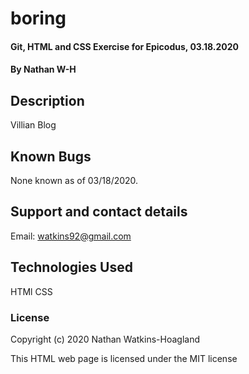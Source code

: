 # boring

#### Git, HTML and CSS Exercise for Epicodus, 03.18.2020

#### By Nathan W-H

## Description

Villian Blog

## Known Bugs

None known as of 03/18/2020.

## Support and contact details

Email: watkins92@gmail.com

## Technologies Used

HTMl
CSS

### License

Copyright (c) 2020 Nathan Watkins-Hoagland

This HTML web page is licensed under the MIT license
